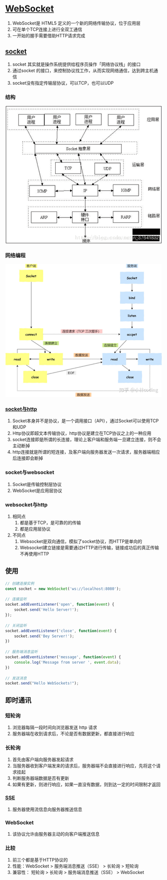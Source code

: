 # [WebSocket](https://developer.mozilla.org/zh-CN/docs/Web/API/WebSocket)

1. WebSocket是 HTML5 定义的一个新的网络传输协议，位于应用层
2. 可在单个TCP连接上进行全双工通信
3. 一开始的握手需要借助HTTP请求完成

## [socket](https://www.zhihu.com/question/29637351)

1. socket 其实就是操作系统提供给程序员操作「网络协议栈」的接口
2. 通过socket 的接口，来控制协议找工作，从而实现网络通信，达到跨主机通信
3. socket没有指定传输层协议，可以TCP，也可以UDP

### 结构

![socket结构](assets/06-socket结构.png)

### 网络编程

![socket网络编程](assets/06-socket网络编程.jpg)

### [socket与http](https://zhuanlan.zhihu.com/p/142650150)

1. Socket本身并不是协议，是一个调用接口（API），通过Socket可以使用TCP和UDP
2. Http协议即超文本传输协议，http协议是建立在TCP协议之上的一种应用
3. socket连接即是所谓的长连接，理论上客户端和服务端一旦建立连接，则不会主动断掉
4. http连接就是所谓的短连接，及客户端向服务器发送一次请求，服务器端相应后连接即会断掉

### socket与websocket

1. Socket是传输控制层协议
2. WebSocket是应用层协议

### websocket与http

1. 相同点
   1. 都是基于TCP，是可靠的的传输
   2. 都是应用层协议
2. 不同点
   1. Websocket是双向通信，模拟了socket协议，而HTTP是单向的
   2. Websocket建立链接是需要通过HTTP进行传输，链接成功后的真正传输不再使用HTTP

## 使用

```js
// 创建连接实例
const socket = new WebSocket('ws://localhost:8080');

// 连接监听
socket.addEventListener('open', function(event) {
    socket.send('Hello Server!');
});

// 关闭监听
socket.addEventListener('close', function(event) {
    socket.send('Bey Server!');
})

// 服务端消息监听
socket.addEventListener('message', function(event) {
    console.log('Message from server ', event.data);
})

// 发送消息
socket.send("Hello WebSockets!");
```

## 即时通讯

### 短轮询

1. 浏览器每隔一段时间向浏览器发送 http 请求
2. 服务器端在收到请求后，不论是否有数据更新，都直接进行响应

### 长轮询

1. 首先由客户端向服务器发起请求
2. 当服务器收到客户端发来的请求后，服务器端不会直接进行响应，先将这个请求挂起
3. 判断服务器端数据是否有更新
4. 如果有更新，则进行响应，如果一直没有数据，则到达一定的时间限制才返回

### [SSE](https://juejin.cn/post/6854573215516196878)

1. 服务器使用流信息向服务器推送信息

### WebSocket

1. 该协议允许由服务器主动的向客户端推送信息

### 比较

1. 前三个都是基于HTTP协议的
2. 性能：WebSocket > 服务端消息推送（SSE） > 长轮询 > 短轮询
3. 兼容性： 短轮询 > 长轮询 > 服务端消息推送（SSE） > WebSocket
